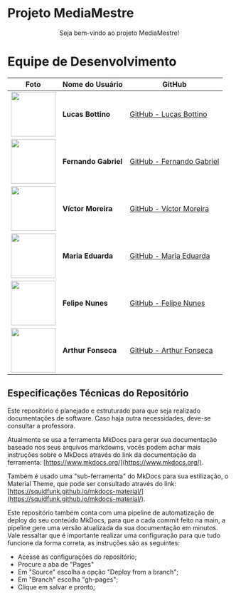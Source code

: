 # Projeto MediaMestre

<div align="center">
    Seja bem-vindo ao projeto MediaMestre!
</div>

# Equipe de Desenvolvimento

| Foto                                                                         | Nome do Usuário      | GitHub                                                         |
| ---------------------------------------------------------------------------- | -------------------- | -------------------------------------------------------------- |
| <img src="https://github.com/bottinolucas.png" width="100" height="100">     | **Lucas Bottino**    | [GitHub - Lucas Bottino](https://github.com/bottinolucas)      |
| <img src="https://github.com/show-dawn.png" width="100" height="100">        | **Fernando Gabriel** | [GitHub - Fernando Gabriel](https://github.com/show-dawn)      |
| <img src="https://github.com/aqela-batata-alt.png" width="100" height="100"> | **Víctor Moreira**   | [GitHub - Víctor Moreira](https://github.com/aqela-batata-alt) |
| <img src="https://github.com/DudaV228.png" width="100" height="100">         | **Maria Eduarda**    | [GitHub - Maria Eduarda](https://github.com/DudaV228)          |
| <img src="https://github.com/FelipeNunesdM.png" width="100" height="100">    | **Felipe Nunes**     | [GitHub - Felipe Nunes](https://github.com/FelipeNunesdM)      |
| <img src="https://github.com/arthurfonsecaa.png" width="100" height="100">   | **Arthur Fonseca**   | [GitHub - Arthur Fonseca](https://github.com/arthurfonsecaa)   |

## Especificações Técnicas do Repositório

Este repositório é planejado e estruturado para que seja realizado documentações de software. Caso haja outra necessidades, deve-se consultar a professora.

Atualmente se usa a ferramenta MkDocs para gerar sua documentação baseado nos seus arquivos markdowns, vocês podem achar mais instruções sobre o MkDocs através do link da documentação da ferramenta: [https://www.mkdocs.org/](https://www.mkdocs.org/).

Também é usado uma "sub-ferramenta" do MkDocs para sua estilização, o Material Theme, que pode ser consultado através do link: [https://squidfunk.github.io/mkdocs-material/](https://squidfunk.github.io/mkdocs-material/).

Este repositório também conta com uma pipeline de automatização de deploy do seu conteúdo MkDocs, para que a cada commit feito na main, a pipeline gere uma versão atualizada da sua documentação em minutos. Vale ressaltar que é importante realizar uma configuração para que tudo funcione da forma correta, as instruções são as seguintes:

- Acesse as configurações do repositório;
- Procure a aba de "Pages"
- Em "Source" escolha a opção "Deploy from a branch";
- Em "Branch" escolha "gh-pages";
- Clique em salvar e pronto;
